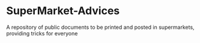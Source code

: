 SuperMarket-Advices
===================

A repository of public documents to be printed and posted in supermarkets, providing tricks for everyone